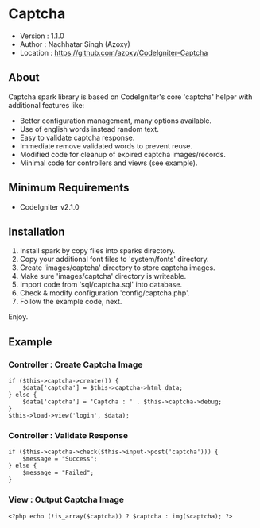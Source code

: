 # Captcha

* Version : 1.1.0
* Author : Nachhatar Singh (Azoxy)
* Location : https://github.com/azoxy/CodeIgniter-Captcha

## About

Captcha spark library is based on CodeIgniter's core 'captcha' helper with additional features like:

* Better configuration management, many options available.
* Use of english words instead random text.
* Easy to validate captcha response.
* Immediate remove validated words to prevent reuse.
* Modified code for cleanup of expired captcha images/records.
* Minimal code for controllers and views (see example).

## Minimum Requirements

* CodeIgniter v2.1.0

## Installation

1. Install spark by copy files into sparks directory.
2. Copy your additional font files to 'system/fonts' directory.
3. Create 'images/captcha' directory to store captcha images.
4. Make sure 'images/captcha' directory is writeable.
5. Import code from 'sql/captcha.sql' into database.
6. Check & modify configuration 'config/captcha.php'.
7. Follow the example code, next.

Enjoy.

## Example

### Controller : Create Captcha Image

    if ($this->captcha->create()) {
        $data['captcha'] = $this->captcha->html_data;
    } else {
        $data['captcha'] = 'Captcha : ' . $this->captcha->debug;
    }
    $this->load->view('login', $data);

### Controller : Validate Response

    if ($this->captcha->check($this->input->post('captcha'))) {
        $message = "Success";
    } else {
        $message = "Failed";
    }

### View : Output Captcha Image

    <?php echo (!is_array($captcha)) ? $captcha : img($captcha); ?>
